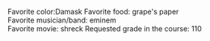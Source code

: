 Favorite color:Damask 
Favorite food: grape's paper	
Favorite musician/band: eminem	
Favorite movie: shreck
Requested grade in the course: 110
